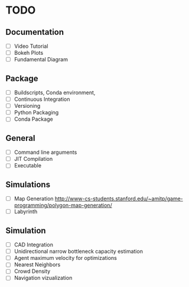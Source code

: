 # TODO
## Documentation
- [ ] Video Tutorial
- [ ] Bokeh Plots
- [ ] Fundamental Diagram

## Package
- [ ] Buildscripts, Conda environment,
- [ ] Continuous Integration
- [ ] Versioning
- [ ] Python Packaging
- [ ] Conda Package

## General
- [ ] Command line arguments
- [ ] JIT Compilation
- [ ] Executable

## Simulations
- [ ] Map Generation http://www-cs-students.stanford.edu/~amitp/game-programming/polygon-map-generation/
- [ ] Labyrinth

## Simulation
- [ ] CAD Integration
- [ ] Unidirectional narrow bottleneck capacity estimation
- [ ] Agent maximum velocity for optimizations
- [ ] Nearest Neighbors
- [ ] Crowd Density
- [ ] Navigation vizualization
